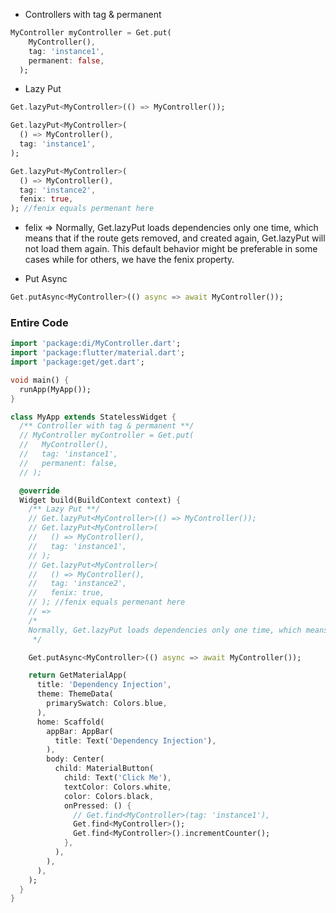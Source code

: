 - Controllers with tag & permanent

```dart
MyController myController = Get.put(
    MyController(),
    tag: 'instance1',
    permanent: false,
  );
```

- Lazy Put

```dart
Get.lazyPut<MyController>(() => MyController());

Get.lazyPut<MyController>(
  () => MyController(),
  tag: 'instance1',
);

Get.lazyPut<MyController>(
  () => MyController(),
  tag: 'instance2',
  fenix: true,
); //fenix equals permenant here
```

- felix ⇒ Normally, Get.lazyPut loads dependencies only one time, which means that if the route gets removed, and created again, Get.lazyPut will not load them again. This default behavior might be preferable in some cases while for others, we have the fenix property.

- Put Async

```dart
Get.putAsync<MyController>(() async => await MyController());
```

### Entire Code

```dart
import 'package:di/MyController.dart';
import 'package:flutter/material.dart';
import 'package:get/get.dart';

void main() {
  runApp(MyApp());
}

class MyApp extends StatelessWidget {
  /** Controller with tag & permanent **/
  // MyController myController = Get.put(
  //   MyController(),
  //   tag: 'instance1',
  //   permanent: false,
  // );

  @override
  Widget build(BuildContext context) {
    /** Lazy Put **/
    // Get.lazyPut<MyController>(() => MyController());
    // Get.lazyPut<MyController>(
    //   () => MyController(),
    //   tag: 'instance1',
    // );
    // Get.lazyPut<MyController>(
    //   () => MyController(),
    //   tag: 'instance2',
    //   fenix: true,
    // ); //fenix equals permenant here
    // =>
    /*
    Normally, Get.lazyPut loads dependencies only one time, which means that if the route gets removed, and created again, Get.lazyPut will not load them again. This default behavior might be preferable in some cases while for others, we have the fenix property.
     */

    Get.putAsync<MyController>(() async => await MyController());

    return GetMaterialApp(
      title: 'Dependency Injection',
      theme: ThemeData(
        primarySwatch: Colors.blue,
      ),
      home: Scaffold(
        appBar: AppBar(
          title: Text('Dependency Injection'),
        ),
        body: Center(
          child: MaterialButton(
            child: Text('Click Me'),
            textColor: Colors.white,
            color: Colors.black,
            onPressed: () {
              // Get.find<MyController>(tag: 'instance1'),
              Get.find<MyController>();
              Get.find<MyController>().incrementCounter();
            },
          ),
        ),
      ),
    );
  }
}
```
